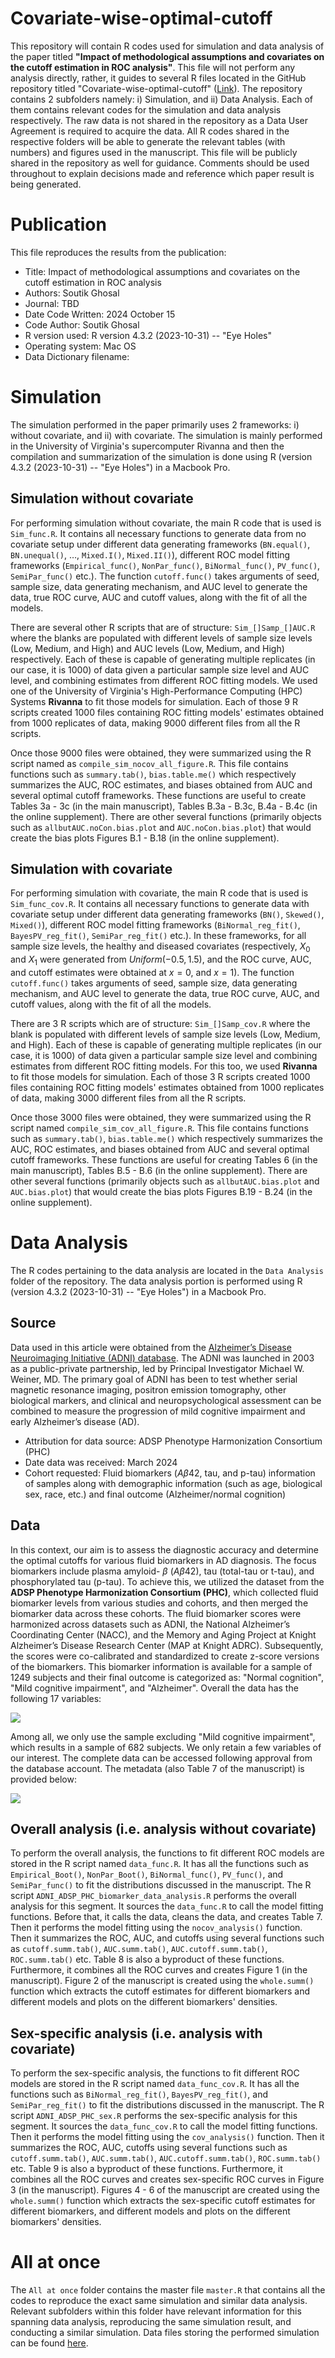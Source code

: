 # Covariate-wise-optimal-cutoff
This repository will contain R codes used for simulation and data analysis of the paper titled **"Impact of methodological assumptions and covariates on the cutoff estimation in ROC analysis"**. This file will not perform any analysis directly, rather, it guides to several R files located in the GitHub repository titled "Covariate-wise-optimal-cutoff" ([Link](https://github.com/soutikghosal/Covariate-wise-optimal-cutoff)). The repository contains 2 subfolders namely: i) Simulation, and ii) Data Analysis. Each of them contains relevant codes for the simulation and data analysis respectively. The raw data is not shared in the repository as a Data User Agreement is required to acquire the data. All R codes shared in the respective folders will be able to generate the relevant tables (with numbers) and figures used in the manuscript. This file will be publicly shared in the repository as well for guidance. Comments should be used throughout to explain decisions made and reference which paper result is being generated. 

# Publication
This file reproduces the results from the publication:

* Title: Impact of methodological assumptions and covariates on the cutoff estimation in ROC analysis
* Authors: Soutik Ghosal
* Journal: TBD
* Date Code Written: 2024 October 15
* Code Author: Soutik Ghosal
* R version used: R version 4.3.2 (2023-10-31) -- "Eye Holes"
* Operating system: Mac OS
* Data Dictionary filename:

# Simulation

The simulation performed in the paper primarily uses 2 frameworks: i) without covariate, and ii) with covariate. The simulation is mainly performed in the University of Virginia's supercomputer Rivanna and then the compilation and summarization of the simulation is done using R (version 4.3.2 (2023-10-31) -- "Eye Holes") in a Macbook Pro.

## Simulation without covariate

For performing simulation without covariate, the main R code that is used is `Sim_func.R`. It contains all necessary functions to generate data from no covariate setup under different data generating frameworks (`BN.equal()`, `BN.unequal()`, $\ldots$, `Mixed.I()`, `Mixed.II()`), different ROC model fitting frameworks (`Empirical_func()`, `NonPar_func()`, `BiNormal_func()`, `PV_func()`, `SemiPar_func()` etc.). The function `cutoff.func()` takes arguments of seed, sample size, data generating mechanism, and AUC level to generate the data, true ROC curve, AUC and cutoff values, along with the fit of all the models.

<p>

There are several other R scripts that are of structure: `Sim_[]Samp_[]AUC.R` where the blanks are populated with different levels of sample size levels (Low, Medium, and High) and AUC levels (Low, Medium, and High) respectively. Each of these is capable of generating multiple replicates (in our case, it is 1000) of data given a particular sample size level and AUC level, and combining estimates from different ROC fitting models. We used one of the University of Virginia's High-Performance Computing (HPC) Systems **Rivanna** to fit those models for simulation. Each of those 9 R scripts created 1000 files containing ROC fitting models' estimates obtained from 1000 replicates of data, making 9000 different files from all the R scripts.

<p>

Once those 9000 files were obtained, they were summarized using the R script named as `compile_sim_nocov_all_figure.R`. This file contains functions such as `summary.tab()`, `bias.table.me()` which respectively summarizes the AUC, ROC estimates, and biases obtained from AUC and several optimal cutoff frameworks. These functions are useful to create Tables 3a - 3c (in the main manuscript), Tables B.3a - B.3c, B.4a - B.4c (in the online supplement). There are other several functions (primarily objects such as `allbutAUC.noCon.bias.plot` and `AUC.noCon.bias.plot`) that would create the bias plots Figures B.1 - B.18 (in the online supplement).

## Simulation with covariate

For performing simulation with covariate, the main R code that is used is `Sim_func_cov.R`. It contains all necessary functions to generate data with covariate setup under different data generating frameworks (`BN()`, `Skewed()`, `Mixed()`), different ROC model fitting frameworks (`BiNormal_reg_fit()`, `BayesPV_reg_fit()`, `SemiPar_reg_fit()` etc.). In these frameworks, for all sample size levels, the healthy and diseased covariates (respectively, $X_0$ and $X_1$ were generated from $Uniform(-0.5, 1.5)$, and the ROC curve, AUC, and cutoff estimates were obtained at $x=0$, and $x=1$). The function `cutoff.func()` takes arguments of seed, sample size, data generating mechanism, and AUC level to generate the data, true ROC curve, AUC, and cutoff values, along with the fit of all the models.

<p>

There are 3 R scripts which are of structure: `Sim_[]Samp_cov.R` where the blank is populated with different levels of sample size levels (Low, Medium, and High). Each of these is capable of generating multiple replicates (in our case, it is 1000) of data given a particular sample size level and combining estimates from different ROC fitting models. For this too, we used **Rivanna** to fit those models for simulation. Each of those 3 R scripts created 1000 files containing ROC fitting models' estimates obtained from 1000 replicates of data, making 3000 different files from all the R scripts.

<p>

Once those 3000 files were obtained, they were summarized using the R script named `compile_sim_cov_all_figure.R`. This file contains functions such as `summary.tab()`, `bias.table.me()` which respectively summarizes the AUC, ROC estimates, and biases obtained from AUC and several optimal cutoff frameworks. These functions are useful for creating Tables 6 (in the main manuscript), Tables B.5 - B.6 (in the online supplement). There are other several functions (primarily objects such as `allbutAUC.bias.plot` and `AUC.bias.plot`) that would create the bias plots Figures B.19 - B.24 (in the online supplement).


# Data Analysis

The R codes pertaining to the data analysis are located in the `Data Analysis` folder of the repository. The data analysis portion is performed using R (version 4.3.2 (2023-10-31) -- "Eye Holes") in a Macbook Pro.

## Source

Data used in this article were obtained from the [Alzheimer’s Disease Neuroimaging Initiative (ADNI) database](adni.loni.usc.edu). The ADNI was launched in 2003 as a public-private partnership, led by Principal Investigator Michael W. Weiner, MD. The primary goal of ADNI has been to test whether serial magnetic resonance imaging, positron emission tomography, other biological markers, and clinical and neuropsychological assessment can be combined to measure the progression of mild cognitive impairment and early Alzheimer’s disease (AD). 

* Attribution for data source: ADSP Phenotype Harmonization Consortium (PHC)
* Date data was received: March 2024
* Cohort requested: Fluid biomarkers ($A\beta 42$, tau, and p-tau) information of samples along with demographic information (such as age, biological sex, race, etc.) and final outcome (Alzheimer/normal cognition) 


## Data

In this context, our aim is to assess the diagnostic accuracy and determine the optimal cutoffs for various fluid biomarkers in AD diagnosis. The focus biomarkers include plasma amyloid- $\beta$ ($A\beta 42$), tau (total-tau or t-tau), and phosphorylated tau (p-tau). To achieve this, we utilized the dataset from the **ADSP Phenotype Harmonization Consortium (PHC)**, which collected fluid biomarker levels from various studies and cohorts, and then merged the biomarker data across these cohorts. The fluid biomarker scores were harmonized across datasets such as ADNI, the National Alzheimer’s Coordinating Center (NACC), and the Memory and Aging Project at Knight Alzheimer’s Disease Research Center (MAP at Knight ADRC). Subsequently, the scores were co-calibrated and standardized to create z-score versions of the biomarkers. This biomarker information is available for a sample of 1249 subjects and their final outcome is categorized as: "Normal cognition", "Mild cognitive impairment", and "Alzheimer". Overall the data has the following 17 variables:
</p>

![](snippet2.png)
</p>
  
Among all, we only use the sample excluding "Mild cognitive impairment", which results in a sample of 682 subjects. We only retain a few variables of our interest. The complete data can be accessed following approval from the database account. The metadata (also Table 7 of the manuscript) is provided below:
</p>

![](metadata.png)
</p>

## Overall analysis (i.e. analysis without covariate)

To perform the overall analysis, the functions to fit different ROC models are stored in the R script named `data_func.R`. It has all the functions such as `Empirical_Boot()`, `NonPar_Boot()`, `BiNormal_func()`, `PV_func()`, and `SemiPar_func()` to fit the distributions discussed in the manuscript. The R script `ADNI_ADSP_PHC_biomarker_data_analysis.R` performs the overall analysis for this segment. It sources the `data_func.R` to call the model fitting functions. Before that, it calls the data, cleans the data, and creates Table 7. Then it performs the model fitting using the `nocov_analysis()` function. Then it summarizes the ROC, AUC, and cutoffs using several functions such as `cutoff.summ.tab()`, `AUC.summ.tab()`, `AUC.cutoff.summ.tab()`, `ROC.summ.tab()` etc. Table 8 is also a byproduct of these functions. Furthermore, it combines all the ROC curves and creates Figure 1 (in the manuscript). Figure 2 of the manuscript is created using the `whole.summ()` function which extracts the cutoff estimates for different biomarkers and different models and plots on the different biomarkers' densities.

## Sex-specific analysis (i.e. analysis with covariate)

To perform the sex-specific analysis, the functions to fit different ROC models are stored in the R script named `data_func_cov.R`. It has all the functions such as `BiNormal_reg_fit()`, `BayesPV_reg_fit()`, and `SemiPar_reg_fit()` to fit the distributions discussed in the manuscript. The R script `ADNI_ADSP_PHC_sex.R` performs the sex-specific analysis for this segment. It sources the `data_func_cov.R` to call the model fitting functions. Then it performs the model fitting using the `cov_analysis()` function. Then it summarizes the ROC, AUC, cutoffs using several functions such as `cutoff.summ.tab()`, `AUC.summ.tab()`, `AUC.cutoff.summ.tab()`, `ROC.summ.tab()` etc. Table 9 is also a byproduct of these functions. Furthermore, it combines all the ROC curves and creates sex-specific ROC curves in Figure 3 (in the manuscript). Figures 4 - 6 of the manuscript are created using the `whole.summ()` function which extracts the sex-specific cutoff estimates for different biomarkers, and different models and plots on the different biomarkers' densities.

# All at once

The `All at once` folder contains the master file `master.R` that contains all the codes to reproduce the exact same simulation and similar data analysis. Relevant subfolders within this folder have relevant information for this spanning data analysis, reproducing the same simulation result, and conducting a similar simulation. Data files storing the performed simulation can be found [here](https://drive.google.com/drive/folders/1v9l25cBHYL6pd7nq9K8gVGTX-cVt5qq1?usp=drive_link). 
